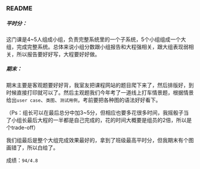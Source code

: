 ### README

##### 平时分：

这门课是4~5人组成小组，负责完整系统里的一个子系统，5个小组组成一个大组，完成完整系统。总体来说小组分数跟小组报告和大程强相关，跟大组表现弱相关，所以报告要好好写，大程要好好做。

##### 期末：

期末主要是客观题要好好背，我室友把课程网站的题目爬下来了，然后排版好，到时候直接打印就可以了。然后主观题我们今年考了一道线上打车情景题，根据情景给出`user case`、`类图`、`测试用例`，考前要把各种图的语法好好看下。



（Ps：组长可以在最后总分中加3~5分，但相应也要多花很多时间，我摇骰子当了小组长最后大程的一半都是自己完成的，花的时间大概要是组员的2倍，所以是个trade-off）

我们组最后是整个大组完成效果最好的，拿到了班级最高平时分，但我期末有个图画错了，所以白给了。

成绩：`94/4.8`